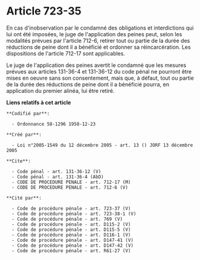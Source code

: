 # Article 723-35

En cas d'inobservation par le condamné des obligations et interdictions qui lui ont été imposées, le juge de l'application
des peines peut, selon les modalités prévues par l'article 712-6, retirer tout ou partie de la durée des réductions de peine
dont il a bénéficié et ordonner sa réincarcération. Les dispositions de l'article 712-17 sont applicables.

Le juge de l'application des peines avertit le condamné que les mesures prévues aux articles 131-36-4 et 131-36-12 du code
pénal ne pourront être mises en oeuvre sans son consentement, mais que, à défaut, tout ou partie de la durée des réductions
de peine dont il a bénéficié pourra, en application du premier alinéa, lui être retiré.

**Liens relatifs à cet article**

	**Codifié par**:

	  - Ordonnance 58-1296 1958-12-23

	**Créé par**:

	  - Loi n°2005-1549 du 12 décembre 2005 - art. 13 () JORF 13 décembre 2005

	**Cite**:

	  - Code pénal - art. 131-36-12 (V)
	  - Code pénal - art. 131-36-4 (AbD)
	  - CODE DE PROCEDURE PENALE - art. 712-17 (M)
	  - CODE DE PROCEDURE PENALE - art. 712-6 (V)

	**Cité par**:

	  - Code de procédure pénale - art. 723-37 (V)
	  - Code de procédure pénale - art. 723-38-1 (V)
	  - Code de procédure pénale - art. 769 (V)
	  - Code de procédure pénale - art. D115-2 (V)
	  - Code de procédure pénale - art. D115-5 (V)
	  - Code de procédure pénale - art. D116-1 (V)
	  - Code de procédure pénale - art. D147-41 (V)
	  - Code de procédure pénale - art. D147-42 (V)
	  - Code de procédure pénale - art. R61-27 (V)
